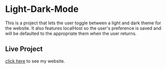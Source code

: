 # Light-Dark-Mode

This is a project that lets the user toggle between a light and dark theme for the website. It also features localHost so the user's preference is saved and will be defaulted to the appropriate them when the user returns.

## Live Project
[click here](https://cerenpaja.github.io/Light-Dark-Mode) to see my website.
